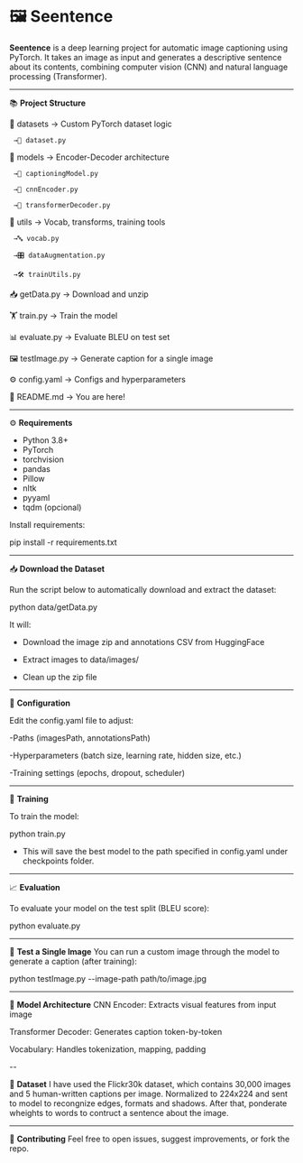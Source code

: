# 🖼️ Seentence

**Seentence** is a deep learning project for automatic image captioning using PyTorch. It takes an image as input and generates a descriptive sentence about its contents, combining computer vision (CNN) and natural language processing (Transformer).

---

📚 **Project Structure**

  📂 datasets              → Custom PyTorch dataset logic
  
     →📝 dataset.py

  📂 models                → Encoder-Decoder architecture

     →🧠 captioningModel.py
    
     →🧩 cnnEncoder.py
    
     →📐 transformerDecoder.py
    

  📂 utils                 → Vocab, transforms, training tools
  
     →🔤 vocab.py
    
     →🎛️ dataAugmentation.py
    
     →🛠️ trainUtils.py
     

  📥 getData.py            → Download and unzip
  
  🏋️ train.py             → Train the model
  
  📊 evaluate.py          → Evaluate BLEU on test set
  
  🖼️ testImage.py         → Generate caption for a single image
  
  ⚙️ config.yaml           → Configs and hyperparameters
  
  📘 README.md             → You are here!

---

⚙️ **Requirements**

- Python 3.8+
- PyTorch
- torchvision
- pandas
- Pillow
- nltk
- pyyaml
- tqdm (opcional)

Install requirements:

pip install -r requirements.txt

---

📥 **Download the Dataset**

Run the script below to automatically download and extract the dataset:

python data/getData.py

It will:

- Download the image zip and annotations CSV from HuggingFace

- Extract images to data/images/

- Clean up the zip file

---

🔧 **Configuration**

Edit the config.yaml file to adjust:

-Paths (imagesPath, annotationsPath)

-Hyperparameters (batch size, learning rate, hidden size, etc.)

-Training settings (epochs, dropout, scheduler)

---

🚀 **Training**

To train the model:

python train.py

- This will save the best model to the path specified in config.yaml under     checkpoints folder.

---

📈 **Evaluation**

To evaluate your model on the test split (BLEU score):

python evaluate.py

---

🧪 **Test a Single Image**
You can run a custom image through the model to generate a caption (after training):

python testImage.py --image-path path/to/image.jpg

---

🧠 **Model Architecture**
CNN Encoder: Extracts visual features from input image

Transformer Decoder: Generates caption token-by-token

Vocabulary: Handles tokenization, mapping, padding

--

📝 **Dataset**
I have used the Flickr30k dataset, which contains 30,000 images and 5 human-written captions per image. Normalized to 224x224 and sent to model to recongnize edges, formats and shadows. After that, ponderate wheights to words to contruct a sentence about the image.

---

🤝  **Contributing**
Feel free to open issues, suggest improvements, or fork the repo.